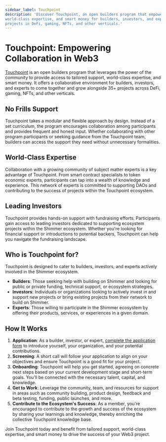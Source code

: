 ```yaml
---
sidebar_label: Touchpoint
description: 'Discover Touchpoint, an open builders program that empowers collaboration and provides tailored support,
world-class expertise, and smart money for builders, investors, and experts. Join Touchpoint and grow alongside diverse
projects in DeFi, gaming, NFTs, and other verticals.'
---
```


# Touchpoint: Empowering Collaboration in Web3

[Touchpoint](https://shimmer.network/touchpoint) is an open builders program that leverages the power of the community to
provide access to tailored support,
world-class expertise, and smart money. It offers a collaborative environment for builders, investors, and experts to
come together and grow alongside 35+ projects across DeFi, gaming, NFTs, and other verticals.

## No Frills Support

Touchpoint takes a modular and flexible approach by design. Instead of a set curriculum, the program encourages
collaboration among participants and provides frequent and honest input. Whether collaborating with other program
participants or seeking guidance from the Touchpoint team, builders can access the support they need without unnecessary
formalities.

## World-Class Expertise

Collaboration with a growing community of subject matter experts is a key advantage of Touchpoint. From smart contract
specialists to token economic experts, participants can tap into a wealth of knowledge and
experience. This network of experts is committed to supporting DAOs and contributing to the success of projects within
the Touchpoint ecosystem.

## Leading Investors

Touchpoint provides hands-on support with fundraising efforts. Participants gain access to leading investors dedicated
to supporting ecosystem projects within the Shimmer ecosystem. Whether you're looking for financial support
or introductions to potential backers, Touchpoint can help you navigate the fundraising landscape.

## Who is Touchpoint for?

Touchpoint is designed to cater to builders, investors, and experts actively involved in the Shimmer ecosystem.

- **Builders**: Those seeking help with building on Shimmer and looking for public or private funding, technical
  support, or ecosystem strategies.
- **Investors**: Individuals or organizations looking to actively invest in and support new projects or bring existing
  projects from their network to build on Shimmer.
- **Experts**: Those willing to participate in the Shimmer ecosystem by offering their products, services, or
  experiences in a given domain.

## How It Works

1. **Application**: As a builder, investor, or
   expert, [complete the application form](https://airtable.com/shrxW5Fs6NGDOkkBv) to introduce yourself, your
   organization, and your potential contributions.
2. **Screening**: A short call will follow your application to align on your objectives and ensure Touchpoint is a good
   fit for your project.
3. **Onboarding**: Touchpoint will help you get started, agreeing on concrete next steps based on your current
   development stage and short-term goals. You'll be connected with the necessary talent, capital, and knowledge.
4. **Get to Work**: Leverage the community, team, and resources for support in areas such as community building, product
   design, feedback and beta testing, funding, public launches, and more.
5. **Contribute to the Ecosystem's Success**: As a member, you're encouraged to contribute to the growth and success of
   the ecosystem by sharing your learnings and knowledge, thereby enriching the collective Touchpoint knowledge base.

Join Touchpoint today and benefit from tailored support, world-class expertise, and smart money to drive the success of
your Web3 project.
